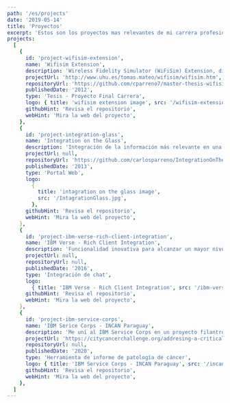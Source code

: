```yaml
---
path: '/es/projects'
date: '2019-05-14'
title: 'Proyectos'
excerpt: 'Estos son los proyectos mas relevantes de mi carrera profesional.'
projects:
  [
    {
      id: 'project-wifisim-extension',
      name: 'Wifisim Extension',
      description: 'Wireless Fidelity Simulator (WiFiSim) Extension, diseñada para planificar, optimizar e implementar comunicaciones inalámbricas',
      projectUrl: 'http://www.uhu.es/tomas.mateo/wifisim/wifisim.htm',
      repositoryUrl: 'https://github.com/cparreno7/master-thesis-wifisim-extension',
      publishedDate: '2012',
      type: 'Tesis - Proyecto Final Carrera',
      logo: { title: 'wifisim extension image', src: '/wifisim-extension.jpg' },
      githubHint: 'Revisa el repositorio',
      webHint: 'Mira la web del proyecto',
    },
    {
      id: 'project-integration-glass',
      name: 'Integration on the Glass',
      description: 'Integración de la información más relevante en una Plataforma única para los managers de ventas del Software Group en IBM Benelux',
      projectUrl: null,
      repositoryUrl: 'https://github.com/carlosparreno/IntegrationOnTheGlass',
      publishedDate: '2013',
      type: 'Portal Web',
      logo:
        {
          title: 'intagration on the glass image',
          src: '/IntagrationGlass.jpg',
        },
      githubHint: 'Revisa el repositorio',
      webHint: 'Mira la web del proyecto',
    },
    {
      id: 'project-ibm-verse-rich-client-integration',
      name: 'IBM Verse - Rich Client Integration',
      description: 'Funcionalidad inovativa para alcanzar un mayor nivel de interoperabilidad entre IBM Sametime (aplicación local y IBM Verse chat(aplicación web). La parte inovativa de esta funcionalidad es que no requiere configuración de seguridad a nivel de la aplicación local ni tampoco en el navegador.',
      projectUrl: null,
      repositoryUrl: null,
      publishedDate: '2016',
      type: 'Integración de chat',
      logo:
        { title: 'IBM Verse - Rich Client Integration', src: '/ibm-verse.png' },
      githubHint: 'Revisa el repositorio',
      webHint: 'Mira la web del proyecto',
    },
    {
      id: 'project-ibm-service-corps',
      name: 'IBM Serice Corps - INCAN Paraguay',
      description: 'Me uní al IBM Service Corps en un proyecto filantrópico en Paraguay para trabajar junto a organizaciones internacionales líderes en cáncer para mejorar la atención del cáncer en países de ingresos medios y bajos. El resultado fue una herramienta de informe estructurado para la patología anatómica del cáncer.',
      projectUrl: 'https://citycancerchallenge.org/addresing-a-critical-gap-in-the-areas-of-pathology-and-cancer-surveillance/',
      repositoryUrl: null,
      publishedDate: '2020',
      type: 'Herramienta de informe de patología de cáncer',
      logo: { title: 'IBM Service Corps - INCAN Paraguay', src: '/incan.jpg' },
      githubHint: 'Revisa el repositorio',
      webHint: 'Mira la web del proyecto',
    },
  ]
---
```


